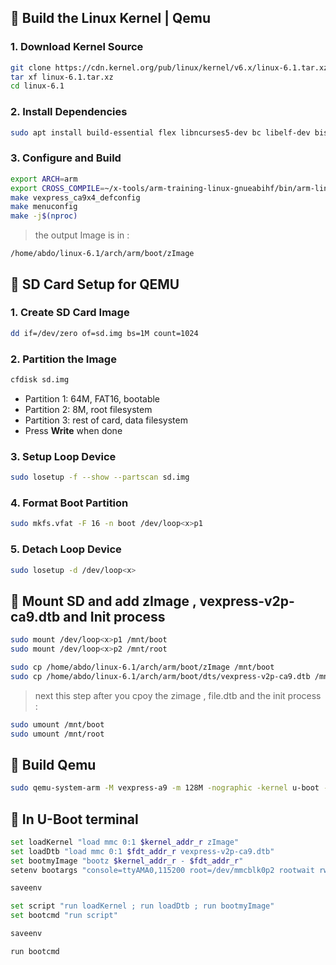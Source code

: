 ## 🔹 Build the Linux Kernel | Qemu

### 1. Download Kernel Source
```bash
git clone https://cdn.kernel.org/pub/linux/kernel/v6.x/linux-6.1.tar.xz
tar xf linux-6.1.tar.xz
cd linux-6.1
```

### 2. Install Dependencies
```bash
sudo apt install build-essential flex libncurses5-dev bc libelf-dev bison libssl-dev u-boot-tools
```

### 3. Configure and Build
```bash
export ARCH=arm
export CROSS_COMPILE=~/x-tools/arm-training-linux-gnueabihf/bin/arm-linux-
make vexpress_ca9x4_defconfig
make menuconfig
make -j$(nproc)
```
> the output Image is in :

    /home/abdo/linux-6.1/arch/arm/boot/zImage

## 🔹 SD Card Setup for QEMU

### 1. Create SD Card Image
```bash
dd if=/dev/zero of=sd.img bs=1M count=1024
```

### 2. Partition the Image
```bash
cfdisk sd.img
```
- Partition 1: 64M, FAT16, bootable  
- Partition 2: 8M, root filesystem  
- Partition 3: rest of card, data filesystem  
- Press **Write** when done  

### 3. Setup Loop Device
```bash
sudo losetup -f --show --partscan sd.img
```

### 4. Format Boot Partition
```bash
sudo mkfs.vfat -F 16 -n boot /dev/loop<x>p1
```
### 5. Detach Loop Device
```bash
sudo losetup -d /dev/loop<x>
```

## 🔹 Mount SD and add zImage , vexpress-v2p-ca9.dtb and Init process
```bash
sudo mount /dev/loop<x>p1 /mnt/boot
sudo mount /dev/loop<x>p2 /mnt/root

sudo cp /home/abdo/linux-6.1/arch/arm/boot/zImage /mnt/boot
sudo cp /home/abdo/linux-6.1/arch/arm/boot/dts/vexpress-v2p-ca9.dtb /mnt/boot
```
> next  this step after you cpoy the zimage , file.dtb and the init process :

```bash
sudo umount /mnt/boot
sudo umount /mnt/root
```
## 🔹 Build Qemu 
```bash
sudo qemu-system-arm -M vexpress-a9 -m 128M -nographic -kernel u-boot -sd sd.img
```

## 🔹 In U-Boot terminal
```bash
set loadKernel "load mmc 0:1 $kernel_addr_r zImage" 
set loadDtb "load mmc 0:1 $fdt_addr_r vexpress-v2p-ca9.dtb"
set bootmyImage "bootz $kernel_addr_r - $fdt_addr_r"
setenv bootargs "console=ttyAMA0,115200 root=/dev/mmcblk0p2 rootwait rw"

saveenv

set script "run loadKernel ; run loadDtb ; run bootmyImage" 
set bootcmd "run script" 

saveenv

run bootcmd
```

